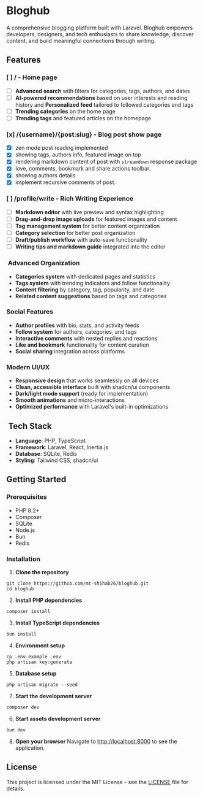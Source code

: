 # Bloghub

A comprehensive blogging platform built with Laravel. Bloghub empowers developers, designers, and tech enthusiasts to share knowledge, discover content, and build meaningful connections through writing.

## Features

### [ ] / - Home page

- [ ] **Advanced search** with filters for categories, tags, authors, and dates
- [ ] **AI-powered recommendations** based on user interests and reading history and **Personalized feed** tailored to followed categories and tags
- [ ] **Trending categories** on the home page
- [ ] **Trending tags** and featured articles on the homepage

### [x] /{username}/{post:slug} - Blog post show page

- [x] zen mode post reading implemented
- [x] showing tags, authors info, featured image on top
- [x] rendering markdown content of post with `streamdown` response package
- [x] love, comments, bookmark and share actions toolbar.
- [x] showing authors details
- [x] implement recursive comments of post.

### [ ] /profile/write - Rich Writing Experience

- [ ] **Markdown editor** with live preview and syntax highlighting
- [ ] **Drag-and-drop image uploads** for featured images and content
- [ ] **Tag management system** for better content organization
- [ ] **Category selection** for better post organization
- [ ] **Draft/publish workflow** with auto-save functionality
- [ ] **Writing tips and markdown guide** integrated into the editor

### ️ **Advanced Organization**

- **Categories system** with dedicated pages and statistics
- **Tags system** with trending indicators and follow functionality
- **Content filtering** by category, tag, popularity, and date
- **Related content suggestions** based on tags and categories

### **Social Features**

- **Author profiles** with bio, stats, and activity feeds
- **Follow system** for authors, categories, and tags
- **Interactive comments** with nested replies and reactions
- **Like and bookmark** functionality for content curation
- **Social sharing** integration across platforms

### **Modern UI/UX**

- **Responsive design** that works seamlessly on all devices
- **Clean, accessible interface** built with shadcn/ui components
- **Dark/light mode support** (ready for implementation)
- **Smooth animations** and micro-interactions
- **Optimized performance** with Laravel's built-in optimizations

## ️ Tech Stack

- **Language**: PHP, TypeScript
- **Framework**: Laravel, React, Inertia.js
- **Database**: SQLite, Redis
- **Styling**: Tailwind CSS, shadcn/ui

## Getting Started

### Prerequisites

- PHP 8.2+
- Composer
- SQLite
- Node.js
- Bun
- Redis

### Installation

1. **Clone the repository**

```shellscript
git clone https://github.com/mt-shihab26/bloghub.git
cd bloghub
```

2. **Install PHP dependencies**

```shellscript
composer install
```

3. **Install TypeScript dependencies**

```shellscript
bun install
```

4. **Environment setup**

```shellscript
cp .env.example .env
php artisan key:generate
```

5. **Database setup**

```shellscript
php artisan migrate --seed
```

7. **Start the development server**

```shellscript
composer dev
```

6. **Start assets development server**

```shellscript
bun dev
```

8. **Open your browser**
   Navigate to [http://localhost:8000](http://localhost:8000) to see the application.

## License

This project is licensed under the MIT License - see the [LICENSE](LICENSE) file for details.
